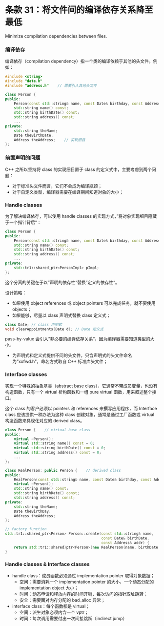 # 条款 31：将文件间的编译依存关系降至最低

Minimize compilation dependencies between files.

### 编译依存

编译依存（compilation dependency）指一个类的编译依赖于其他的头文件。例如：

```c++
#include <string>
#include "date.h"
#include "address.h"    // 需要引入其他头文件

class Person {
public:
    Person(const std::string& name, const Date& birthday, const Address& addr);
    std::string name() const;
    std::string birthDate() const;
    std::string address() const;
    ...
private:
    std::string theName;
    Date theBirthDate;
    Address theAddress;    // 实现细目
};
```

### 前置声明的问题

C++ 之所以坚持将 class 的实现细目置于 class 的定义式中，主要考虑到两个问题：

- 对于标准头文件而言，它们不会成为编译瓶颈；
- 对于自定义类型，编译器需要在编译期间知道对象的大小；

### Handle classes

为了解决编译依存，可以使用 handle classes 的实现方式，”将对象实现细目隐藏于一个指针背后“：

```c++
class Person {
public:
    Person(const std::string& name, const Date& birthday, const Address& addr);
    std::string name() const;
    std::string birthDate() const;
    std::string address() const;
    ...
private:
    std::tr1::shared_ptr<PersonImpl> pImpl;
};
```

这个分离的关键在于以”声明的依存性“替换”定义的依存性“。

设计策略：

- 如果使用 object references 或 object pointers 可以完成任务，就不要使用 objects；
- 如果能够，尽量以 class 声明式替换 class 定义式；

```c++
class Date; // class 声明式
void clearAppointments(Date d); // Date 定义式
```

pass-by-value 会引入”非必要的编译依存关系“，因为编译器需要知道类型的大小。

- 为声明式和定义式提供不同的头文件，只含声明式的头文件命名为”xxfwd.h"，命名方式取自 C++ 标准库头文件；

### Interface classes

实现一个特殊的抽象基类（abstract base class），它通常不带成员变量，也没有构造函数，只有一个 virtual 析构函数和一组 pure virtual 函数，用来叙述整个接口。

这个 class 的客户必须以 pointers 和 references 来撰写应用程序，而 Interface class 应该提供一种办法为这种 class 创建对象，通常是通过工厂函数或 virtual 构造函数来具现化对应的 derived class。

```c++
class Person {    // virtual base class
public:
    virtual ~Person();
    virtual std::string name() const = 0;
    virtual std::string birthDate() const = 0;
    virtual std::string address() const = 0;
    ...
};

class RealPerson: public Person {    // derived class
public:
    RealPerson(const std::string& name, const Date& birthday, const Address& addr);
    virtual ~Person();
    std::string name() const;
    std::string birthDate() const;
    std::string address() const;
private:
    std::string theName;
    Date theBirthDay;
    Address theAddress;
};

// factory function
std::tr1::shared_ptr<Person> Person::create(const std::string& name,
                                            const Date& birthDate,
                                            const Address& addr) {
    return std::tr1::shared)ptr<Person>(new RealPerson(name, birthDate, addr));
}
```

### Handle classes & Interface classes

- handle class：成员函数必须通过 implementation pointer 取得对象数据；
  - 空间：需要消耗一个 implementation pointer 的大小，一个动态分配的 implementation object 大小；
  - 时间：动态申请和释放内存的时间开销，每次访问的指针取址跳转；
  - 安全：需要面对内存分配的 bad_alloc 异常；
- interface class：每个函数都是 virtual；
  - 空间：派生对象必须内含一个 vptr；
  - 时间：每次调用需要付出一次间接跳跃（indirect jump）

